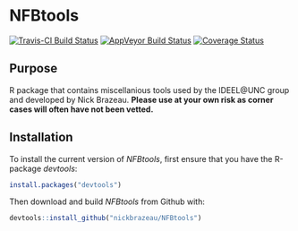 # NFBtools
[![Travis-CI Build Status](https://travis-ci.org/nickbrazeau/NFBtools.svg?branch=master)](https://travis-ci.org/nickbrazeau/NFBtools)
[![AppVeyor Build Status](https://ci.appveyor.com/api/projects/status/github/nickbrazeau/NFBtools?branch=master&svg=true)](https://ci.appveyor.com/project/nickbrazeau/NFBtools)
[![Coverage Status](https://img.shields.io/codecov/c/github/nickbrazeau/NFBtools/master.svg)](https://codecov.io/github/nickbrazeau/NFBtools?branch=master)

## Purpose 
  
R package that contains miscellanious tools used by the IDEEL@UNC group and developed by Nick Brazeau. **Please use at your own risk as corner cases will often have not been vetted.**
  

## Installation 
To install the current version of _NFBtools_, first ensure that you have the R-package _devtools_:
``` r
install.packages("devtools")
```

Then download and build _NFBtools_ from Github with: 
``` r
devtools::install_github("nickbrazeau/NFBtools")
```
